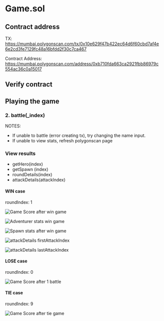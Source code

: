 # Game.sol

## Contract address

TX: https://mumbai.polygonscan.com/tx/0x10e629f47b422ec64d6f60cbd7af4e6e2cd3fe7129fc48a16bfdd2f30c7ca467

Contract Address: https://mumbai.polygonscan.com/address/0xb710fda663ca2921fbb86979c554ac36c0a15017

## Verify contract

## Playing the game

### 2. battle(_index)

NOTES:
- If unable to battle (error creating tx), try changing the name input.
- If unable to view stats, refresh polygonscan page

### View results

- getHero(index)
- getSpawn (index)
- roundDetails(index)
- attackDetails(attackIndex)

#### WIN case

roundIndex: 1

![Game Score after win game](https://user-images.githubusercontent.com/8282076/202982582-864dec40-7f22-4fb1-9634-6a64b6473e89.png)

![Adventurer stats win game](https://user-images.githubusercontent.com/8282076/202982640-96dc495a-839f-4f7d-937d-731506fb0a47.png)

![Spawn stats after win game](https://user-images.githubusercontent.com/8282076/202982699-9f2779de-6cf4-44e3-9619-edf20b9844ef.png)

![attackDetails firstAttackIndex](https://user-images.githubusercontent.com/8282076/202982950-af5ae491-38ee-468e-942f-1ff5fefbc69f.png)

![attackDetails lastAttackIndex](https://user-images.githubusercontent.com/8282076/202982986-d4c5f516-4352-4fce-bcc9-9bbd2fb75bdb.png)

#### LOSE case

roundIndex: 0 

![Game Score after 1 battle](https://user-images.githubusercontent.com/8282076/202982413-01fdee59-c6a5-48da-83a6-bd74c5892c43.png)

#### TIE case

roundIndex: 9

![Game Score after tie game](https://user-images.githubusercontent.com/8282076/202982316-1a5d6ff5-19fa-45ba-bef7-73657e892e6b.png)
